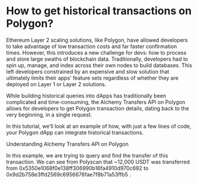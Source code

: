 # How to get historical transactions on Polygon? 

Ethereum Layer 2 scaling solutions, like Polygon, have allowed developers to take advantage of low transaction costs and far faster confirmation times. However, this introduces a new challenge for devs: how to process and store large swaths of blockchain data. Traditionally, developers had to spin up, manage, and index across their own nodes to build databases. This left developers constrained by an expensive and slow solution that ultimately limits their apps’ feature sets regardless of whether they are deployed on Layer 1 or Layer 2 solutions.

While building historical queries into dApps has traditionally been complicated and time-consuming, the Alchemy Transfers API on Polygon allows for developers to get Polygon transaction details, dating back to the very beginning, in a single request. 

In this tutorial, we’ll look at an example of how, with just a few lines of code, your Polygon dApp can integrate historical transactions. 

Understanding Alchemy Transfers API on Polygon

In this example, we are trying to query and find the transfer of this transaction. We can see from Polyscan that ~12,000 USDT was transferred from 0x5350e1068f0e138ff306990b16fa4910d970c692 to 0x9d2b758e3ffd2569c6956676fae7f8b71a53ffb5 .

